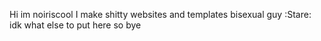Hi im noiriscool
I make shitty websites and templates
bisexual guy :Stare:
idk what else to put here so bye

